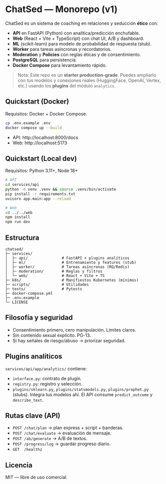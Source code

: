 # ChatSed — Monorepo (v1)

ChatSed es un sistema de coaching en relaciones y seducción **ético** con:
- **API** en FastAPI (Python) con analítica/predicción enchufable.
- **Web** (React + Vite + TypeScript) con chat UI, A/B y dashboard.
- **ML** (scikit-learn) para modelo de probabilidad de respuesta (stub).
- **Worker** para tareas asíncronas y recordatorios.
- **Moderation** y **Policies** con reglas éticas y de consentimiento.
- **PostgreSQL** para persistencia.
- **Docker Compose** para levantamiento rápido.

> Nota: Este repo es un **starter production-grade**. Puedes ampliarlo con tus modelos y conexiones reales (HuggingFace, OpenAI, Vertex, etc.) usando los **plugins** del módulo `analytics`.

## Quickstart (Docker)
Requisitos: Docker + Docker Compose.

```bash
cp .env.example .env
docker compose up --build
```

- API: http://localhost:8000/docs
- Web: http://localhost:5173

## Quickstart (Local dev)
Requisitos: Python 3.11+, Node 18+

```bash
# API
cd services/api
python -m venv .venv && source .venv/bin/activate
pip install -r requirements.txt
uvicorn app.main:app --reload

# Web
cd ../../web
npm install
npm run dev
```

## Estructura
```
chatsed/
├─ services/
│  ├─ api/               # FastAPI + plugins analíticos
│  ├─ ml/                # Entrenamiento y features (stub)
│  ├─ worker/            # Tareas asíncronas (RQ/Redis)
│  ├─ moderation/        # Reglas y filtros
│  └─ web/               # React + Vite + TS
├─ k8s/                  # Manifiestos Kubernetes (mínimos)
├─ scripts/              # Utilidades
├─ tests/                # Pytests
├─ docker-compose.yml
├─ .env.example
└─ LICENSE
```

## Filosofía y seguridad
- Consentimiento primero, cero manipulación. Límites claros.
- Sin contenido sexual explícito. PG-13.
- Si hay señales de riesgo/abuso → priorizar seguridad.

## Plugins analíticos
`services/api/app/analytics/` contiene:
- `interface.py`: contrato de plugin.
- `registry.py`: registro y selección.
- `plugins/sklearn.py`, `plugins/statsmodels.py`, `plugins/prophet.py` (stubs).
Integra tus modelos ahí. El API consume `predict_outcome` y `describe_text`.

## Rutas clave (API)
- `POST /chat/plan` → plan express + script + banderas.
- `POST /chat/evaluate` → evaluación de mensaje.
- `POST /ab/generate` → A/B de textos.
- `POST /progress/log` → guardar progreso diario.
- `GET  /healthz`

## Licencia
MIT — libre de uso comercial.

